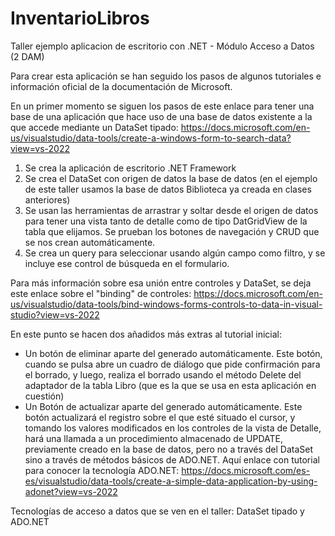 # InventarioLibros
Taller ejemplo aplicacion de escritorio con .NET - Módulo Acceso a Datos (2 DAM)

Para crear esta aplicación se han seguido los pasos de algunos tutoriales e información oficial de la documentación de Microsoft.

En un primer momento se siguen los pasos de este enlace para tener una base de una aplicación que hace uso de una base de datos existente a la que accede mediante un DataSet tipado:
https://docs.microsoft.com/en-us/visualstudio/data-tools/create-a-windows-form-to-search-data?view=vs-2022

1. Se crea la aplicación de escritorio .NET Framework
2. Se crea el DataSet con origen de datos la base de datos (en el ejemplo de este taller usamos la base de datos Biblioteca ya creada en clases anteriores)
3. Se usan las herramientas de arrastrar y soltar desde el origen de datos para tener una vista tanto de detalle como de tipo DatGridView de la tabla que elijamos. Se prueban 
los botones de navegación y CRUD que se nos crean automáticamente.
4. Se crea un query para seleccionar usando algún campo como filtro, y se incluye ese control de búsqueda en el formulario.

Para más información sobre esa unión entre controles y DataSet, se deja este enlace sobre el "binding" de controles: 
https://docs.microsoft.com/en-us/visualstudio/data-tools/bind-windows-forms-controls-to-data-in-visual-studio?view=vs-2022

En este punto se hacen dos añadidos más extras al tutorial inicial:
- Un botón de eliminar aparte del generado automáticamente. Este botón, cuando se pulsa abre un cuadro de diálogo que pide confirmación para el borrado, y luego, realiza el borrado usando
el método Delete del adaptador de la tabla Libro (que es la que se usa en esta aplicación en cuestión)
- Un Botón de actualizar aparte del generado automáticamente. Este botón actualizará el registro sobre el que esté situado el cursor, y tomando los valores modificados en los controles
de la vista de Detalle, hará una llamada a un procedimiento almacenado de UPDATE, previamente creado en la base de datos, pero  no a través del DataSet sino a través de métodos básicos
de ADO.NET. Aquí enlace con tutorial para conocer la tecnología ADO.NET: https://docs.microsoft.com/es-es/visualstudio/data-tools/create-a-simple-data-application-by-using-adonet?view=vs-2022

Tecnologías de acceso a datos que se ven en el taller: DataSet tipado y ADO.NET


